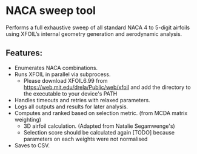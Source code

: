 # NACA sweep tool
Performs a full exhaustive sweep of all standard NACA 4 to 5-digit airfoils
using XFOIL’s internal geometry generation and aerodynamic analysis.

## Features:
  - Enumerates NACA combinations.
  - Runs XFOIL in parallel via subprocess.
    - Please download XFOIL6.99 from https://web.mit.edu/drela/Public/web/xfoil and add the directory to the executable to your device's PATH
  - Handles timeouts and retries with relaxed parameters.
  - Logs all outputs and results for later analysis.
  - Computes and ranked based on selection metric. (from MCDA matrix weighting)
      - 3D airfoil calculation. (Adapted from Natalie Segamwenge's)
      - Selection score should be calculated again [TODO] because parameters on each weights were not normalised
  - Saves to CSV.
